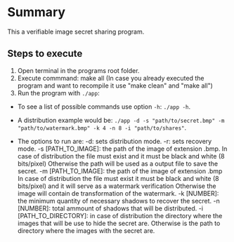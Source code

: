 # Summary 

This a verifiable image secret sharing program.

## Steps to execute

1. Open terminal in the programs root folder.
2. Execute commmand: make all 
   (In case you already executed the program and want to recompile it use "make clean" and "make all")
3. Run the program with `./app`:
 * To see a list of possible commands use option `-h`: `./app -h`.

 * A distribution example would be: `./app -d -s "path/to/secret.bmp" -m "path/to/watermark.bmp" -k 4 -n 8 -i "path/to/shares"`.

 * The options to run are:
   -d: sets distribution mode.
   -r: sets recovery mode.
   -s [PATH_TO_IMAGE]: the path of the image of extension .bmp.
                       In case of distribution the file must exist
                       and it must be black and white (8 bits/pixel)
                       Otherwise the path will be used as a output file to save the secret.
   -m [PATH_TO_IMAGE]: the path of the image of extension .bmp
                      In case of distribution the file must exist
                      it must be black and white (8 bits/pixel)
                      and it will serve as a watermark verification
                      Otherwise the image will contain de transformation of the watermark.
   -k [NUMBER]: the minimum quantity of necessary shadows to recover the secret.
   -n [NUMBER]: total ammount of shadows that will be distributed.
   -i [PATH_TO_DIRECTORY]: in case of distribution the directory where the images that
                           will be use to hide the secret are.
                           Otherwise is the path to directory where the images with the secret are.

